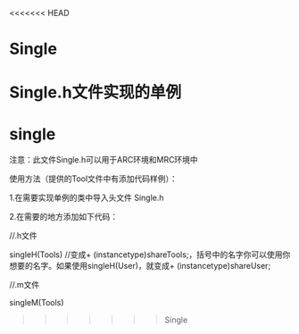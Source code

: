 <<<<<<< HEAD
# Single
Single.h文件实现的单例
=======
# single

注意：此文件Single.h可以用于ARC环境和MRC环境中

使用方法（提供的Tool文件中有添加代码样例）：

1.在需要实现单例的类中导入头文件  Single.h

2.在需要的地方添加如下代码：

//.h文件

singleH(Tools) //变成+ (instancetype)shareTools;，括号中的名字你可以使用你想要的名字。如果使用singleH(User)，就变成+ (instancetype)shareUser;
   
//.m文件

singleM(Tools)



>>>>>>> Single
